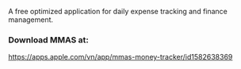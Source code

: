 A free optimized application for daily expense tracking and finance management.

### Download MMAS at:

https://apps.apple.com/vn/app/mmas-money-tracker/id1582638369

